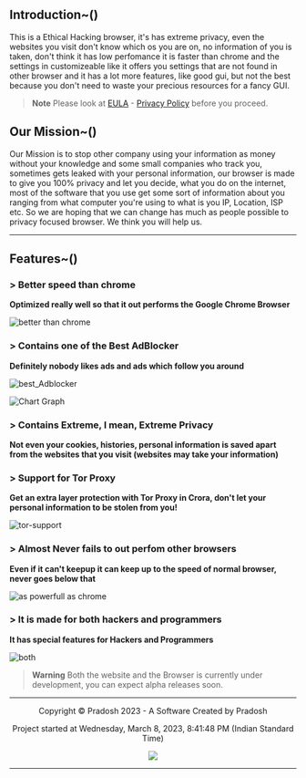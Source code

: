 ## Introduction~()
This is a Ethical Hacking browser, it's has extreme privacy, even the websites you visit don't know which os you are on, no information of you is taken, don't think it has low perfomance it is faster than chrome and the settings in customizeable like it offers you settings that are not found in other browser and it has a lot more features, like good gui, but not the best because you don't need to waste your precious resources for a fancy GUI.

> **Note**
> Please look at [EULA](https://crora-browser.github.io/EULA) - [Privacy Policy](https://crora-browser.github.io/privacy_policy) before you proceed.

## Our Mission~()
Our Mission is to stop other company using your information as money without your knowledge and some small companies who track you, sometimes gets leaked with your personal information, our browser is made to give you 100% privacy and let you decide, what you do on the internet, most of the software that you use get some sort of information about you ranging from what computer you're using to what is you IP, Location, ISP etc. So we are hoping that we can change has much as people possible to privacy focused browser. We think you will help us.

---

## Features~()

### > Better speed than chrome

**Optimized really well so that it out performs the Google Chrome Browser**

![better than chrome](https://user-images.githubusercontent.com/69463173/229420414-9987a843-ddc4-4436-8865-d09ac13e8256.png)

### > Contains one of the Best AdBlocker

**Definitely nobody likes ads and ads which follow you around**

![best_Adblocker](https://user-images.githubusercontent.com/69463173/229422200-26ae6678-435f-4510-989c-cde8cb1e37dc.png)

![Chart Graph](https://user-images.githubusercontent.com/69463173/229422211-9b05edc6-4eb0-48fc-9627-715a6005b044.png)

### > Contains Extreme, I mean, Extreme Privacy

**Not even your cookies, histories, personal information is saved apart from the websites that you visit (websites may take your information)**

### > Support for Tor Proxy

**Get an extra layer protection with Tor Proxy in Crora, don't let your personal information to be stolen from you!**

![tor-support](https://user-images.githubusercontent.com/69463173/229423424-984eb532-7637-4231-8dd2-ec54c4fce3b4.png)

### > Almost Never fails to out perfom other browsers

**Even if it can't keepup it can keep up to the speed of normal browser, never goes below that**

![as powerfull as chrome](https://user-images.githubusercontent.com/69463173/229422703-26f52fe7-f087-4f95-8fb2-cc93b8ed1076.png)

### > It is made for both hackers and programmers

**It has special features for Hackers and Programmers**

![both](https://user-images.githubusercontent.com/69463173/229422876-0761928c-37d5-40d5-bf13-48a0442002a8.png)

> **Warning**
> Both the website and the Browser is currently under development, you can expect alpha releases soon.

---

<p align="center">
Copyright © Pradosh 2023 - A Software Created by Pradosh
</p>
<p align="center">
Project started at Wednesday, March 8, 2023, 8:41:48 PM (Indian Standard Time)
</p>
<p align="center">
<a href="#"><img src="https://hits.seeyoufarm.com/api/count/incr/badge.svg?url=https%3A%2F%2Fcrora-browser.github.io&count_bg=%233498DB&title_bg=%23434343&icon=&icon_color=%23E7E7E7&title=Views&edge_flat=true"/></a>
</p>

---
